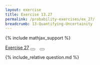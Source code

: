 ```yaml
---
layout: exercise
title: Exercise 13.27
permalink: /probability-exercises/ex_27/
breadcrumb: 13-Quantifying-Uncertainity
---
```


{% include mathjax_support %}

<div class="card">
<div class="card-header p-2">
<a href='#' class="p-2">Exercise 27</a>
<button type="button" class="btn btn-dark float-right" title="Solve this Exercise" onclick="solve('ex13.27');" href="#"><i id="ex13.27" class="fas fa-pen" style="color:white"></i></button>
<a class="edit_question" href="#"><button type="button" class="btn btn-dark float-right" title="Edit this Question"  style="margin-left:10px; margin-right:10px;" onclick="edit('ex13.27');" href="#"><i id="ex13.27" class="far fa-edit" style="color:white"></i></button></a>
</div>
<div class="card-body">
<p class="card-text">{% include_relative question.md %}</p>
</div>
</div>
<br>
